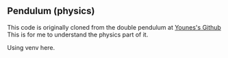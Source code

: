 ## Pendulum (physics)
This code is originally cloned from the double pendulum at [Younes's Github](https://github.com/Younes-Toumi/Youtube-Channel/blob/main/Simulation%20with%20Python/Double%20Pendulum/double_pendulum.py)  
This is for me to understand the physics part of it.

Using venv here.